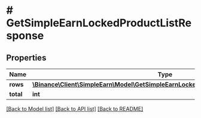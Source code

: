 # # GetSimpleEarnLockedProductListResponse

## Properties

Name | Type | Description | Notes
------------ | ------------- | ------------- | -------------
**rows** | [**\Binance\Client\SimpleEarn\Model\GetSimpleEarnLockedProductListResponseRowsInner[]**](GetSimpleEarnLockedProductListResponseRowsInner.md) |  | [optional]
**total** | **int** |  | [optional]

[[Back to Model list]](../../README.md#models) [[Back to API list]](../../README.md#endpoints) [[Back to README]](../../README.md)
